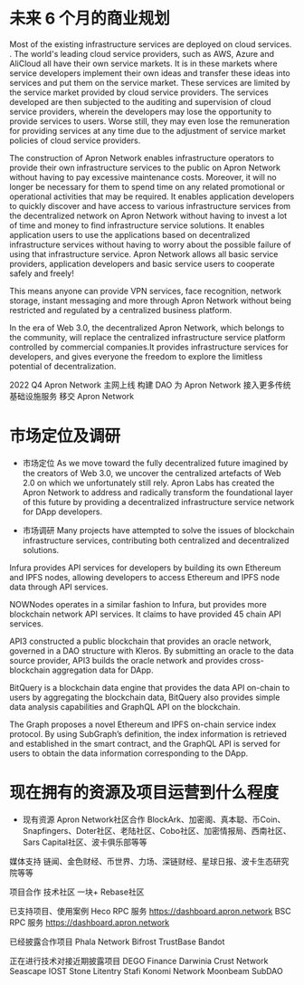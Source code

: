 # 未来 6 个月的商业规划
Most of the existing infrastructure services are deployed on cloud services. . The world's leading cloud service providers, such as AWS, Azure and AliCloud all have their own service markets. It is in these markets where service developers implement their own ideas and transfer these ideas into services and put them on the service market. These services are limited by the service market provided by cloud service providers. The services developed are then subjected to the auditing and supervision of cloud service providers, wherein the developers may lose the opportunity to provide services to users. Worse still, they may even lose the remuneration for providing services at any time due to the adjustment of service market policies of cloud service providers.

The construction of Apron Network enables infrastructure operators to provide their own infrastructure services to the public on Apron Network without  having to pay excessive maintenance costs.  Moreover, it will no longer be necessary for them to spend time on any related promotional or operational activities that may be required. It enables application developers to quickly discover and have access to various infrastructure services from the decentralized network on Apron Network without having to invest a lot of time and money to find infrastructure service solutions. It enables application users to use the applications based on decentralized infrastructure services without having to worry about the possible failure of using that infrastructure service. Apron Network allows all basic service providers, application developers and basic service users to cooperate safely and freely!

This means anyone can provide VPN services, face recognition, network storage, instant messaging and more through Apron Network without being restricted and regulated by a centralized business platform.

In the era of Web 3.0, the decentralized Apron Network, which belongs to the community, will replace the centralized infrastructure service platform controlled by commercial companies.It provides infrastructure services for developers, and gives everyone the freedom to explore the limitless potential of decentralization.


2022 Q4	
Apron Network 主网上线
构建 DAO
为 Apron Network 接入更多传统基础设施服务
移交 Apron Network
# 市场定位及调研

- 市场定位
As we move toward the fully decentralized future imagined by the creators of Web 3.0, we uncover the centralized artefacts of Web 2.0 on which we unfortunately still rely. Apron Labs has created the Apron Network to address and radically transform the foundational layer of this future by providing a decentralized infrastructure service network for DApp developers.

- 市场调研
Many projects have attempted to solve the issues  of blockchain infrastructure services, contributing  both centralized and decentralized solutions.

Infura provides API services for developers by building its own Ethereum and IPFS nodes, allowing developers to access Ethereum and IPFS node data through API services.

NOWNodes operates in a similar fashion to Infura, but provides more blockchain network API services. It claims to have provided 45 chain API services.

API3 constructed a public blockchain that provides an oracle network, governed in a  DAO structure with Kleros. By submitting an oracle to the data source provider, API3 builds the oracle network and provides cross-blockchain aggregation data for DApp.

BitQuery is a blockchain data engine that provides the data API on-chain to users by aggregating the blockchain data, BitQuery also provides simple data analysis capabilities and GraphQL API on the blockchain.

The Graph proposes a novel Ethereum and IPFS on-chain service index protocol. By using SubGraph’s definition, the index information is retrieved and established in the smart contract, and the GraphQL API is served for users to obtain the data information corresponding to the DApp.
# 现在拥有的资源及项目运营到什么程度

- 现有资源
Apron Network社区合作
BlockArk、加密阁、真本聪、币Coin、Snapfingers、Doter社区、老陆社区、Cobo社区、加密情报局、西南社区、Sars Capital社区、波卡俱乐部等等

媒体支持
链闻、金色财经、币世界、力场、深链财经、星球日报、波卡生态研究院等等


项目合作
技术社区
一块+
Rebase社区

已支持项目、使用案例
Heco RPC 服务 https://dashboard.apron.network
BSC RPC 服务 https://dashboard.apron.network

已经披露合作项目
Phala Network
Bifrost
TrustBase
Bandot

正在进行技术对接近期披露项目
DEGO Finance
Darwinia
Crust Network
Seascape
IOST
Stone
Litentry
Stafi 
Konomi Network
Moonbeam
SubDAO